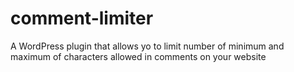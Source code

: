 # comment-limiter
A WordPress plugin that allows yo to limit number of minimum and maximum of characters allowed in comments on your website
